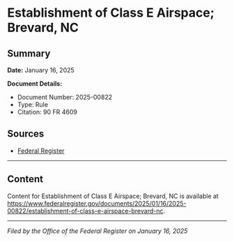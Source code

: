 # Establishment of Class E Airspace; Brevard, NC

## Summary

**Date:** January 16, 2025

**Document Details:**
- Document Number: 2025-00822
- Type: Rule
- Citation: 90 FR 4609

## Sources
- [Federal Register](https://www.federalregister.gov/documents/2025/01/16/2025-00822/establishment-of-class-e-airspace-brevard-nc)

---

## Content

Content for Establishment of Class E Airspace; Brevard, NC is available at https://www.federalregister.gov/documents/2025/01/16/2025-00822/establishment-of-class-e-airspace-brevard-nc.

---

*Filed by the Office of the Federal Register on January 16, 2025*
